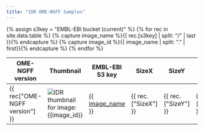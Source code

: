 ```yaml
---
title: "IDR OME-NGFF Samples"
---
```

<script type="application/ld+json">
{
  "@context": "http://schema.org",
  "@type": "Catalog",
  "inLanguage": "en-US",
  "name": "IDR OME-NGFF Samples"
  "publisher": {
    "@type": "Organization",
    "name": "GitHub"
  },
  "copyrightYear": "2022",
  "discussionUrl": "https://github.com/ome/idr-ome-ngff-samples/issues"
}
</script>

<table class="display" id="table">
    <thead>
<!-- TODO: should be read from data file -->
        <tr>
            <th>OME-NGFF version</th>
            <th>Thumbnail</th>
            <th>EMBL-EBI S3 key</th>
            <th>SizeX</th>
            <th>SizeY</th>
            <th>SizeZ</th>
            <th>SizeC</th>
            <th>SizeT</th>
            <th>Axes</th>
            <th>Wells</th>
            <th>Keywords</th>
            <th>Name</th>
            <th>Study</th>
            <th>DOI</th>
        </tr>
    </thead>
    <tbody>
{% assign s3key = "EMBL-EBI bucket (current)" %}
{% for rec in site.data.table %}
{% capture image_name %}{{ rec.[s3key] | split: "/" | last }}{% endcapture %}
{% capture image_id %}{{ image_name | split: "." | first}}{% endcapture %}
        <tr>
            <td>{{ rec["OME-NGFF version"] }}</td>
            <td>
                <img
                    alt="IDR thumbnail for image:{{image_id}}"
                    style="margin:0"
                    src="https://idr.openmicroscopy.org/webclient/render_thumbnail/{{image_id}}/"/>
            </td>
            <td>
                <a href="{{ rec.[s3key] }}">
                    {{ image_name }}
                </a>
            </td>
            <td>{{ rec.["SizeX"] }}</td>
            <td>{{ rec.["SizeY"] }}</td>
            <td>{{ rec.["SizeZ"] }}</td>
            <td>{{ rec.["SizeC"] }}</td>
            <td>{{ rec.["SizeT"] }}</td>
            <td>{{ rec.["Axes"] }}</td>
            <td>{{ rec.["Wells"] }}</td>
            <td>{{ rec.["Keywords"] }}</td>
            <td>{{ rec.["Name"] }}</td>
            <td>{{ rec.["Study"] }}</td>
            <td>{{ rec.["DOI"] }}</td>
        </tr>
{% endfor %}
    </tbody>
</table>

<script>
$(document).ready( function () {
    $('#table').DataTable( {
          "scrollX": true
    });
} );
</script>
